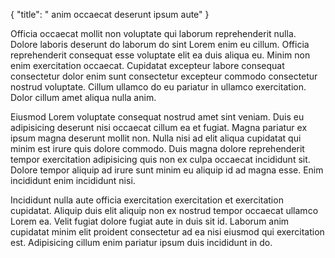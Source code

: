 {
  "title": " anim occaecat deserunt ipsum aute"
}

Officia occaecat mollit non voluptate qui laborum reprehenderit nulla. Dolore laboris deserunt do laborum do sint Lorem enim eu cillum. Officia reprehenderit consequat esse voluptate elit ea duis aliqua eu. Minim non enim exercitation occaecat. Cupidatat excepteur labore consequat consectetur dolor enim sunt consectetur excepteur commodo consectetur nostrud voluptate. Cillum ullamco do eu pariatur in ullamco exercitation. Dolor cillum amet aliqua nulla anim.

Eiusmod Lorem voluptate consequat nostrud amet sint veniam. Duis eu adipisicing deserunt nisi occaecat cillum ea et fugiat. Magna pariatur ex ipsum magna deserunt mollit non. Nulla nisi ad elit aliqua cupidatat qui minim est irure quis dolore commodo. Duis magna dolore reprehenderit tempor exercitation adipisicing quis non ex culpa occaecat incididunt sit. Dolore tempor aliquip ad irure sunt minim eu aliquip id ad magna esse. Enim incididunt enim incididunt nisi.

Incididunt nulla aute officia exercitation exercitation et exercitation cupidatat. Aliquip duis elit aliquip non ex nostrud tempor occaecat ullamco Lorem ea. Velit fugiat dolore fugiat aute in duis sit id. Laborum anim cupidatat minim elit proident consectetur ad ea nisi eiusmod qui exercitation est. Adipisicing cillum enim pariatur ipsum duis incididunt in do.